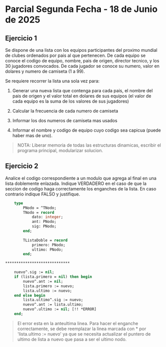 # Parcial Segunda Fecha - 18 de Junio de 2025

## Ejercicio 1

Se dispone de una lista con los equipos participantes del proximo mundial de clubes ordenados por pais al que pertenecen. De cada equipo se conoce el codigo de equipo, nombre, pais de origen, director tecnico, y los 30 jugadores convocados. De cada jugador se conoce su numero, valor en dolares y numero de camiseta (1 a 99).

Se requiere recorrer la lista una sola vez para:

1. Generar una nueva lista que contenga para cada pais, el nombre del pais de origen y el valor total en dolares de sus equipos (el valor de cada equipo es la suma de los valores de sus jugadores)

2. Calcular la frecuencia de cada numero de camiseta

3. Informar los dos numeros de camiseta mas usados

4. Informar el nombre y codigo de equipo cuyo codigo sea capicua (puede haber mas de uno).

> NOTA: Liberar memoria de todas las estructuras dinamicas, escribir el programa principal, modularizar solucion.

## Ejercicio 2

Analice el codigo correspondiente a un modulo que agrega al final en una lista doblemente enlazada. Indique VERDADERO en el caso de que la seccion de codigo haga correctamente los enganches de la lista. En caso contrario indique FALSO y justifique.

``` pascal
    type
        PNodo = ^TNodo;
        TNodo = record
            dato: integer;
            ant: PNodo;
            sig: PNodo;
        end;
        
        TListaDoble = record
            primero: PNodo;
            ultimo: PNodo;
        end;

*****************************

    nuevo^.sig := nil;
    if (lista.primero = nil) then begin
        nuevo^.ant := nil;
        lista.primero := nuevo;
        lista.ultimo := nuevo;
    end else begin
        lista.ultimo^.sig := nuevo;
        nuevo^.ant := lista.ultimo;
        nuevo^.ultimo := nil; [!! *ERROR]
    end;
```

> El error esta en la anteultima linea. Para hacer el enganche correctamente, se debe reemplazar la linea marcada con * por 'lista.ultimo := nuevo' ya que se necesita actualizar el puntero de ultimo de lista a nuevo que pasa a ser el ultimo nodo.
